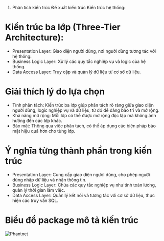1. Phân tích kiến trúc
Đề xuất kiến trúc
Kiến trúc hệ thống:

# Kiến trúc ba lớp (Three-Tier Architecture):
+ Presentation Layer: Giao diện người dùng, nơi người dùng tương tác với hệ thống.
+ Business Logic Layer: Xử lý các quy tắc nghiệp vụ và logic của hệ thống.
+ Data Access Layer: Truy cập và quản lý dữ liệu từ cơ sở dữ liệu.
# Giải thích lý do lựa chọn
+ Tính phân tách: Kiến trúc ba lớp giúp phân tách rõ ràng giữa giao diện người dùng, logic nghiệp vụ và dữ liệu, từ đó dễ dàng bảo trì và mở rộng.
+ Khả năng mở rộng: Mỗi lớp có thể được mở rộng độc lập mà không ảnh hưởng đến các lớp khác.
+ Bảo mật: Thông qua việc phân tách, có thể áp dụng các biện pháp bảo mật hiệu quả hơn cho từng lớp.
# Ý nghĩa từng thành phần trong kiến trúc
+ Presentation Layer: Cung cấp giao diện người dùng, cho phép người dùng nhập dữ liệu và nhận thông tin.
+ Business Logic Layer: Chứa các quy tắc nghiệp vụ như tính toán lương, quản lý thời gian làm việc.
+ Data Access Layer: Quản lý kết nối và tương tác với cơ sở dữ liệu, thực hiện các truy vấn SQL.
# Biểu đồ package mô tả kiến trúc

![Phantnet](https://www.planttext.com/api/plantuml/png/RD3D2i8m30VmUvuYB-31pzCOWmt1YuWNpt4DOwnhfSrEufDvy95y1TiDSK9F-KD-2I7lvwlmGaw6NWFuhZNeh6S0QKKpdgZkg66F2omrUOzLIusZ7W1kKmkFLZ5cMInvZdT0h4TviQvZjuJ7Zvwv5ZADZZxcX5_D_TvgnIxWAIJu-e-7m-BgiIRmPeuFHjWPbk1BRGULyDkvhqZeIZxk_yR4o2wE56nKUES7003__mC0)
